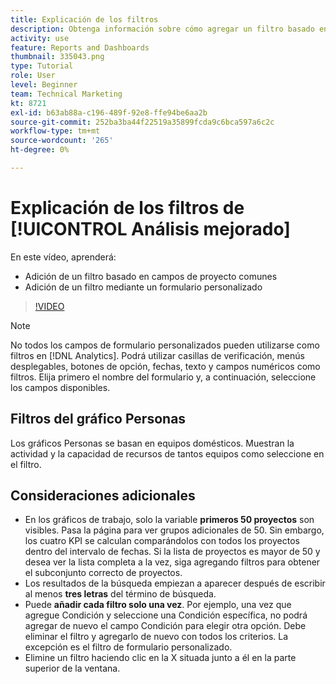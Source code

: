 ```yaml
---
title: Explicación de los filtros
description: Obtenga información sobre cómo agregar un filtro basado en campos de proyecto comunes y cómo agregar un filtro mediante un formulario personalizado, todo en [!UICONTROL Análisis mejorado].
activity: use
feature: Reports and Dashboards
thumbnail: 335043.png
type: Tutorial
role: User
level: Beginner
team: Technical Marketing
kt: 8721
exl-id: b63ab88a-c196-489f-92e8-ffe94be6aa2b
source-git-commit: 252ba3ba44f22519a35899fcda9c6bca597a6c2c
workflow-type: tm+mt
source-wordcount: '265'
ht-degree: 0%

---
```


# Explicación de los filtros de [!UICONTROL Análisis mejorado]

En este vídeo, aprenderá:

* Adición de un filtro basado en campos de proyecto comunes
* Adición de un filtro mediante un formulario personalizado

>[!VIDEO](https://video.tv.adobe.com/v/335043/?quality=12)

>[!NOTE]
>
>No todos los campos de formulario personalizados pueden utilizarse como filtros en [!DNL Analytics]. Podrá utilizar casillas de verificación, menús desplegables, botones de opción, fechas, texto y campos numéricos como filtros. Elija primero el nombre del formulario y, a continuación, seleccione los campos disponibles.

## Filtros del gráfico Personas

Los gráficos Personas se basan en equipos domésticos. Muestran la actividad y la capacidad de recursos de tantos equipos como seleccione en el filtro.

## Consideraciones adicionales

* En los gráficos de trabajo, solo la variable **primeros 50 proyectos** son visibles. Pasa la página para ver grupos adicionales de 50. Sin embargo, los cuatro KPI se calculan comparándolos con todos los proyectos dentro del intervalo de fechas. Si la lista de proyectos es mayor de 50 y desea ver la lista completa a la vez, siga agregando filtros para obtener el subconjunto correcto de proyectos.
* Los resultados de la búsqueda empiezan a aparecer después de escribir al menos **tres letras** del término de búsqueda.
* Puede **añadir cada filtro solo una vez**. Por ejemplo, una vez que agregue Condición y seleccione una Condición específica, no podrá agregar de nuevo el campo Condición para elegir otra opción. Debe eliminar el filtro y agregarlo de nuevo con todos los criterios. La excepción es el filtro de formulario personalizado.
* Elimine un filtro haciendo clic en la X situada junto a él en la parte superior de la ventana.
